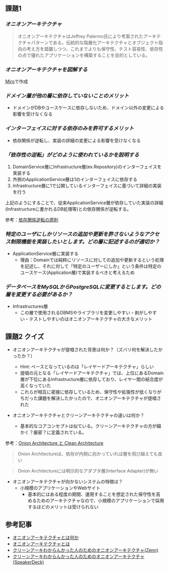 ## 課題1
### *オニオンアーキテクチャ*
> オニオンアーキテクチャはJeffrey Palermo氏により考案されたアーキテクチャパターンである。伝統的な階層化アーキテクチャとオブジェクト指向の考え方を踏襲しつつ、これまでよりも保守性、テスト容易性、依存性の点で優れたアプリケーションを構築することを目的としている。

### *オニオンアーキテクチャを図解する*
[Miro](https://miro.com/app/board/uXjVPleDet8=/?moveToWidget=3458764546828617644&cot=14)で作成

### *ドメイン層が他の層に依存していないことのメリット*
- ドメインがDBやユースケースに依存しないため、ドメイン以外の変更による影響を受けなくなる

### *インターフェイスに対する依存のみを許可するメリット*
- 依存関係が逆転し、実装の詳細の変更による影響を受けなくなる
  
### *「依存性の逆転」がどのように使われているかを説明する*
1. DomainService層にInfrastructure層(ex.Repository)のインターフェイスを実装する
2. 外側のApplicationService層は1のインターフェイスに依存する
3. Infrastructure層に1で公開しているインターフェイスに基づいて詳細の実装を行う

上記のようにすることで、従来ApplicationService層が依存していた実装の詳細(Infrastructureに書かれるDB処理等)との依存関係が逆転する。

参考：[依存関係逆転の原則](https://qiita.com/little_hand_s/items/2040fba15d90b93fc124#%E4%BE%9D%E5%AD%98%E9%96%A2%E4%BF%82%E9%80%86%E8%BB%A2%E3%81%AE%E5%8E%9F%E5%89%87)

### *特定のユーザにしかリソースの追加や更新を許さないようなアクセス制限機能を実装したいとします。どの層に記述するのが適切か？*
- ApplicationService層に実装する
  - 理由：Domainでは純粋にリソースに対しての追加や更新するという処理を記述し、それに対して「特定のユーザーにしか」という条件は特定のユースケース(Application層)で実装するべきと考えるため

### *データベースをMySQLからPostgreSQLに変更するとします。どの層を変更する必要があるか？*
- Infrastructures層
  - この層で使用されるDBMSやライブラリを変更しやすい・剥がしやすい・テストしやすいのはオニオンアーキテクチャの大きなメリット

## 課題2 クイズ
- オニオンアーキテクチャが提唱された背景は何か？（ズバリ何を解決したかったか？）
  - Hint: ベースとなっているのは「レイヤードアーキテクチャ」らしい
  - 提唱の元となる「レイヤードアーキテクチャ」では、上位にあるDomain層が下位にあるInfrastructure層に依存しており、レイヤー間の結合度が高くなっていた
  - これらが相互に密接に依存しているため、保守性や拡張性が低くなりがちだった課題を解決したかったので、オニオンアーキテクチャが提唱された

- オニオンアーキテクチャとクリーンアーキテクチャの違いは何か？ 
  - 基本的なコアコンセプトは似ている。クリーンアーキテクチャの方が細かく？厳密？に定義されている。

参考：[Onion Architecture と Clean Architecture](https://noiseless-blog.net/entry/2016/12/31/231632)
>Onion Architectureは、依存が内側に向かっていれば層を飛び越えても良い

>Onion Architectureには明示的なアダプタ層(Interface Adapter)が無い

- オニオンアーキテクチャが向かないシステムの特徴は？
  - 小規模のアプリケーションやWebサイト
    - 基本的にはある程度の期間、運用することを想定された保守性を高めるためのアーキテクチャなので、小規模のアプリケーションで採用するほどのメリットは受けられない


## 参考記事
- [オニオンアーキテクチャとは何か](https://qiita.com/cocoa-maemae/items/e3f2eabbe0877c2af8d0)
- [オニオンアーキテクチャとは](https://qiita.com/Jazuma/items/cae61c78f240ed013598)
- [クリーンアーキわからんかった人のためのオニオンアーキテクチャ(Zenn)](https://zenn.dev/streamwest1629/articles/no-clean_hello-onion-architecture)
- [クリーンアーキわからんかった人のためのオニオンアーキテクチャ(SpeakerDeck)](https://speakerdeck.com/streamwest1629/kurinakiwakarankatutaren-falsetamefalseonionakitekutiya)